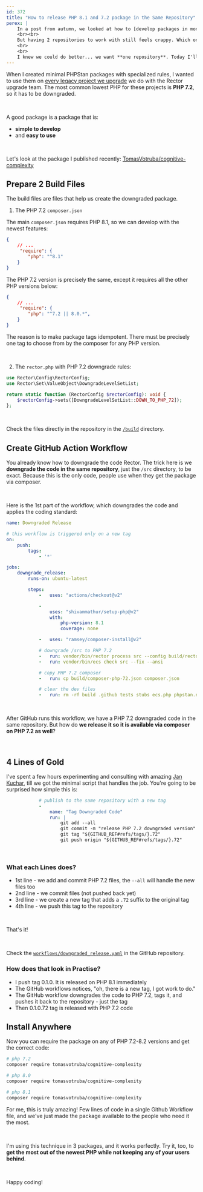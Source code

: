 ```yaml
---
id: 372
title: "How to release PHP 8.1 and 7.2 package in the Same Repository"
perex: |
    In a post from autumn, we looked at how to [develop packages in monorepo on PHP 8.1 and release a downgraded version on PHP 7.2](/blog/how-to-develop-sole-package-in-php81-and-downgrade-to-php72/).
    <br><br>
    But having 2 repositories to work with still feels crappy. Which one should we use? Where do people contribute? Where do we report issues? Everyone needs clarification, and **time is wasted on explaining complexity**.
    <br>
    <br>
    I knew we could do better... we want **one repository**. Today I'll show you how to get there with 39 lines of GitHub Action workflow (including comments).
---
```


When I created minimal PHPStan packages with specialized rules, I wanted to use them on [every legacy project we upgrade](https://getrector.org/for-companies) we do with the Rector upgrade team. The most common lowest PHP for these projects is **PHP 7.2**, so it has to be downgraded.

<br>

A good package is a package that is:

* **simple to develop**
* and **easy to use**

<br>

Let's look at the package I published recently: [TomasVotruba/cognitive-complexity](https://github.com/TomasVotruba/cognitive-complexity)

## Prepare 2 Build Files

The build files are files that help us create the downgraded package.

1. The PHP 7.2 `composer.json`

The main `composer.json` requires PHP 8.1, so we can develop with the newest features:

```json
{
    // ...
     "require": {
        "php": "^8.1"
    }
}
```


The PHP 7.2 version is precisely the same, except it requires all the other PHP versions below:

```json
{
    // ...
     "require": {
        "php": "^7.2 || 8.0.*",
    }
}
```

The reason is to make package tags idempotent. There must be precisely one tag to choose from by the composer for any PHP version.

<br>

2. The `rector.php` with PHP 7.2 downgrade rules:

```php
use Rector\Config\RectorConfig;
use Rector\Set\ValueObject\DowngradeLevelSetList;

return static function (RectorConfig $rectorConfig): void {
    $rectorConfig->sets([DowngradeLevelSetList::DOWN_TO_PHP_72]);
};
```

<br>

Check the files directly in the repository in the [`/build`](https://github.com/TomasVotruba/cognitive-complexity/tree/main/build) directory.

## Create GitHub Action Workflow

You already know how to downgrade the code Rector. The trick here is we **downgrade the code in the same repository**, just the `/src` directory, to be exact. Because this is the only code, people use when they get the package via composer.

<br>

Here is the 1st part of the workflow, which downgrades the code and applies the coding standard:

```yaml
name: Downgraded Release

# this workflow is triggered only on a new tag
on:
    push:
        tags:
            - '*'

jobs:
    downgrade_release:
        runs-on: ubuntu-latest

        steps:
            -   uses: "actions/checkout@v2"

            -
                uses: "shivammathur/setup-php@v2"
                with:
                    php-version: 8.1
                    coverage: none

            -   uses: "ramsey/composer-install@v2"

            # downgrade /src to PHP 7.2
            -   run: vendor/bin/rector process src --config build/rector-downgrade-php-72.php --ansi
            -   run: vendor/bin/ecs check src --fix --ansi

            # copy PHP 7.2 composer
            -   run: cp build/composer-php-72.json composer.json

            # clear the dev files
            -   run: rm -rf build .github tests stubs ecs.php phpstan.neon phpunit.xml
```

<br>

After GitHub runs this workflow, we have a PHP 7.2 downgraded code in the same repository. But how do **we release it so it is available via composer on PHP 7.2 as well**?

<br>

## 4 Lines of Gold

I've spent a few hours experimenting and consulting with amazing [Jan Kuchar](https://jankuchar.cz/), till we got the minimal script that handles the job. You're going to be surprised how simple this is:

```yaml
            # publish to the same repository with a new tag
            -
                name: "Tag Downgraded Code"
                run: |
                    git add --all
                    git commit -m "release PHP 7.2 downgraded version"
                    git tag "${GITHUB_REF#refs/tags/}.72"
                    git push origin "${GITHUB_REF#refs/tags/}.72"
```

<br>

### What each Lines does?

* 1st line - we add and commit PHP 7.2 files, the `--all` will handle the new files too
* 2nd line - we commit files (not pushed back yet)
* 3rd line - we create a new tag that adds a `.72` suffix to the original tag
* 4th line - we push this tag to the repository

<br>

That's it!

<br>

Check the [`workflows/downgraded_release.yaml`](https://github.com/TomasVotruba/cognitive-complexity/blob/main/.github/workflows/downgraded_release.yaml) in the GitHub repository.

### How does that look in Practise?

* I push tag 0.1.0. It is released on PHP 8.1 immediately
* The GitHub workflows notices, "oh, there is a new tag, I got work to do."
* The GitHub workflow downgrades the code to PHP 7.2, tags it, and pushes it back to the repository - just the tag
* Then 0.1.0.72 tag is released with PHP 7.2 code

## Install Anywhere

Now you can require the package on any of PHP 7.2-8.2 versions and get the correct code:

```bash
# php 7.2
composer require tomasvotruba/cognitive-complexity

# php 8.0
composer require tomasvotruba/cognitive-complexity

# php 8.1
composer require tomasvotruba/cognitive-complexity
```

For me, this is truly amazing! Few lines of code in a single Github Workflow file, and we've just made the package available to the people who need it the most.

<br>

I'm using this technique in 3 packages, and it works perfectly. Try it, too, to **get the most out of the newest PHP while not keeping any of your users behind**.

<br>

Happy coding!
